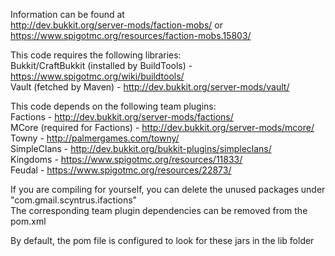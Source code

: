 Information can be found at  
http://dev.bukkit.org/server-mods/faction-mobs/
or
https://www.spigotmc.org/resources/faction-mobs.15803/

This code requires the following libraries:  
	Bukkit/CraftBukkit (installed by BuildTools) - https://www.spigotmc.org/wiki/buildtools/  
	Vault (fetched by Maven) - http://dev.bukkit.org/server-mods/vault/  

This code depends on the following team plugins:  
	Factions - http://dev.bukkit.org/server-mods/factions/  
	MCore (required for Factions) - http://dev.bukkit.org/server-mods/mcore/  
	Towny - http://palmergames.com/towny/  
	SimpleClans - http://dev.bukkit.org/bukkit-plugins/simpleclans/  
	Kingdoms - https://www.spigotmc.org/resources/11833/  
	Feudal - https://www.spigotmc.org/resources/22873/  

If you are compiling for yourself, you can delete the unused packages under "com.gmail.scyntrus.ifactions"  
The corresponding team plugin dependencies can be removed from the pom.xml  

By default, the pom file is configured to look for these jars in the lib folder  
